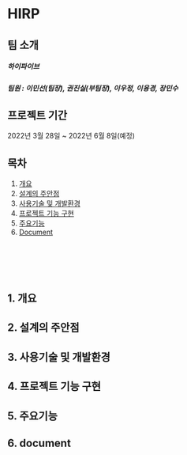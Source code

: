 # HIRP


## 팀 소개
##### 하이파이브
##### 팀원 : 이민선(팀장), 권진실(부팀장), 이우정, 이융경, 장민수

## 프로젝트 기간
2022년 3월 28일 ~ 2022년 6월 8일(예정)

## 목차  
1. [개요](#1-개요)
2. [설계의 주안점](#2-설계의-주안점)
3. [사용기술 및 개발환경](#3-사용기술-및-개발환경)
4. [프로젝트 기능 구현](#4-프로젝트-기능-구현)
5. [주요기능](#5-주요기능)
6. [Document](#6-document)

<br><br>
---

## 1. 개요
## 2. 설계의 주안점
## 3. 사용기술 및 개발환경
## 4. 프로젝트 기능 구현
## 5. 주요기능
## 6. document
